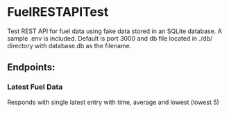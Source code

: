 # FuelRESTAPITest
Test REST API for fuel data using fake data stored in an SQLite database.
A sample .env is included. Default is port 3000 and db file located in ./db/ directory with database.db as the filename.

## Endpoints:

### Latest Fuel Data
Responds with single latest entry with time, average and lowest (lowest 5)